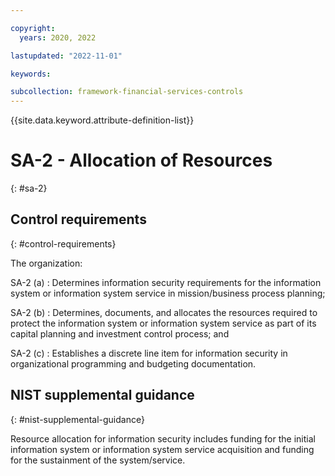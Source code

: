 ```yaml
---

copyright:
  years: 2020, 2022

lastupdated: "2022-11-01"

keywords:

subcollection: framework-financial-services-controls
---
```


{{site.data.keyword.attribute-definition-list}}

               
# SA-2 - Allocation of Resources
{: #sa-2}

## Control requirements
{: #control-requirements}

The organization:

SA-2 (a)
    : Determines information security requirements for the information system or information system service in mission/business process planning;

SA-2 (b)
    : Determines, documents, and allocates the resources required to protect the information system or information system service as part of its capital planning and investment control process; and

SA-2 (c)
    : Establishes a discrete line item for information security in organizational programming and budgeting documentation.

## NIST supplemental guidance
{: #nist-supplemental-guidance}

Resource allocation for information security includes funding for the initial information system or information system service acquisition and funding for the sustainment of the system/service.





